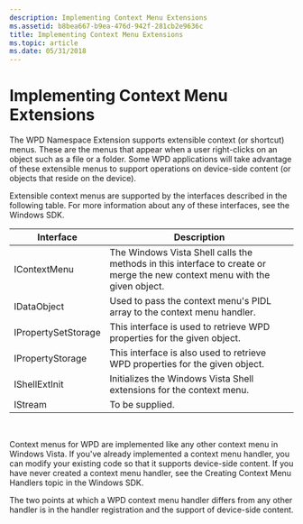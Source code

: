```yaml
---
description: Implementing Context Menu Extensions
ms.assetid: b8bea667-b9ea-476d-942f-281cb2e9636c
title: Implementing Context Menu Extensions
ms.topic: article
ms.date: 05/31/2018
---
```


# Implementing Context Menu Extensions

The WPD Namespace Extension supports extensible context (or shortcut) menus. These are the menus that appear when a user right-clicks on an object such as a file or a folder. Some WPD applications will take advantage of these extensible menus to support operations on device-side content (or objects that reside on the device).

Extensible context menus are supported by the interfaces described in the following table. For more information about any of these interfaces, see the Windows SDK.



| Interface           | Description                                                                                                                |
|---------------------|----------------------------------------------------------------------------------------------------------------------------|
| IContextMenu        | The Windows Vista Shell calls the methods in this interface to create or merge the new context menu with the given object. |
| IDataObject         | Used to pass the context menu's PIDL array to the context menu handler.                                                    |
| IPropertySetStorage | This interface is used to retrieve WPD properties for the given object.                                                    |
| IPropertyStorage    | This interface is also used to retrieve WPD properties for the given object.                                               |
| IShellExtInit       | Initializes the Windows Vista Shell extensions for the context menu.                                                       |
| IStream             | To be supplied.                                                                                                            |



 

Context menus for WPD are implemented like any other context menu in Windows Vista. If you've already implemented a context menu handler, you can modify your existing code so that it supports device-side content. If you have never created a context menu handler, see the Creating Context Menu Handlers topic in the Windows SDK.

The two points at which a WPD context menu handler differs from any other handler is in the handler registration and the support of device-side content.

 

 



